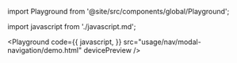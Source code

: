import Playground from '@site/src/components/global/Playground';

import javascript from './javascript.md';

<Playground
  code={{
    javascript,
  }}
  src="usage/nav/modal-navigation/demo.html"
  devicePreview
/>

